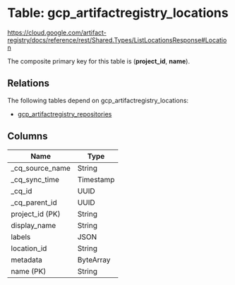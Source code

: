 # Table: gcp_artifactregistry_locations

https://cloud.google.com/artifact-registry/docs/reference/rest/Shared.Types/ListLocationsResponse#Location

The composite primary key for this table is (**project_id**, **name**).

## Relations

The following tables depend on gcp_artifactregistry_locations:
  - [gcp_artifactregistry_repositories](gcp_artifactregistry_repositories)

## Columns

| Name          | Type          |
| ------------- | ------------- |
|_cq_source_name|String|
|_cq_sync_time|Timestamp|
|_cq_id|UUID|
|_cq_parent_id|UUID|
|project_id (PK)|String|
|display_name|String|
|labels|JSON|
|location_id|String|
|metadata|ByteArray|
|name (PK)|String|